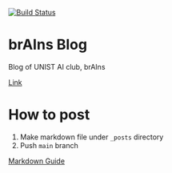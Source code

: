 [![Build Status](https://app.travis-ci.com/UNIST-brAIns/unist-brains.github.io.svg?branch=master)](https://app.travis-ci.com/UNIST-brAIns/unist-brains.github.io)

# brAIns Blog

Blog of UNIST AI club, brAIns

[Link](https://unist-brains.github.io/)

# How to post

1. Make markdown file under `_posts` directory
2. Push `main` branch

[Markdown Guide](https://www.markdownguide.org/basic-syntax/)

